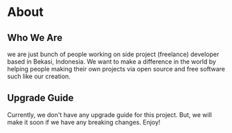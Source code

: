# About

## Who We Are

we are just bunch of people working on side project (freelance) developer based in Bekasi, Indonesia. We want to make a difference in the world by helping people making their own projects via open source and free software such like our creation.

## Upgrade Guide

Currently, we don't have any upgrade guide for this project. But, we will make it soon if we have any breaking changes. Enjoy!